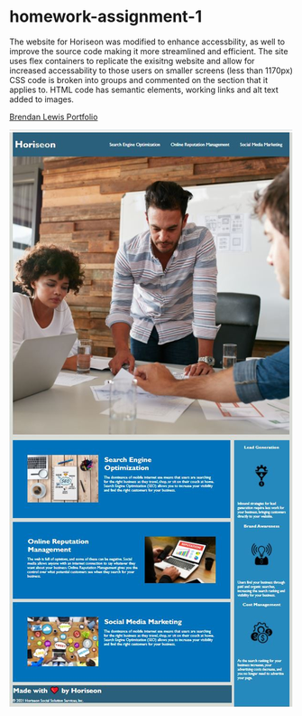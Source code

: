 # homework-assignment-1
The website for Horiseon was modified to enhance accessbility, as well to improve the source code making it more streamlined and efficient. 
The site uses flex containers to replicate the exisitng website and allow for increased accessability to those users on smaller screens (less than 1170px)
CSS code is broken into groups and commented on the section that it applies to. 
HTML code has semantic elements, working links and alt text added to images. 

[Brendan Lewis Portfolio](https://operationbrass.github.io/homework-assignment2/ "Brendans Homepage")

![Final_Product](/assets/images/final_screen/horiseronScreen.JPG)
